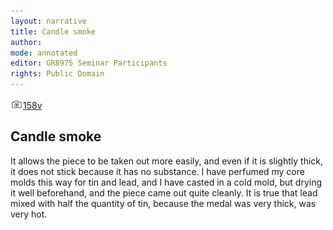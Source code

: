 ```yaml
---
layout: narrative
title: Candle smoke
author:
mode: annotated
editor: GR8975 Seminar Participants
rights: Public Domain
---
```


 <a href=""><img src="../assets/photo-icon.png" alt="folio images" style="display:inline-block; margin-bottom:-3px;">158v</a><br/> 
## Candle smoke

 
It allows the piece to be taken out more easily, and even if it is slightly thick, it does not stick because it has no substance. I have perfumed my core molds this way for tin and lead, and I have casted in a cold mold, but drying it well beforehand, and the piece came out quite cleanly. It is true that lead mixed with half the quantity of tin, because the medal was very thick, was very hot.
 